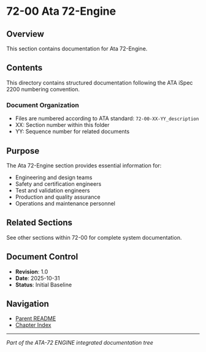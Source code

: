 # 72-00 Ata 72-Engine

## Overview
This section contains documentation for Ata 72-Engine.

## Contents
This directory contains structured documentation following the ATA iSpec 2200 numbering convention.

### Document Organization
- Files are numbered according to ATA standard: `72-00-XX-YY_description`
- XX: Section number within this folder
- YY: Sequence number for related documents

## Purpose
The Ata 72-Engine section provides essential information for:
- Engineering and design teams
- Safety and certification engineers
- Test and validation engineers
- Production and quality assurance
- Operations and maintenance personnel

## Related Sections
See other sections within 72-00 for complete system documentation.

## Document Control
- **Revision**: 1.0
- **Date**: 2025-10-31
- **Status**: Initial Baseline

## Navigation
- [Parent README](../README.md)
- [Chapter Index](../../INDEX.md)

---
*Part of the ATA-72 ENGINE integrated documentation tree*

